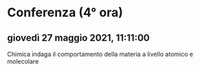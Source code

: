 # Conferenza (4° ora)

## giovedì 27 maggio 2021, 11:11:00

Chimica indaga il comportamento della materia a livello atomico e molecolare

<!--stackedit_data:
eyJoaXN0b3J5IjpbMTI5MzEyNTk1N119
-->